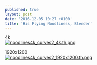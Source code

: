 ```yaml
---
published: true
layout: post
date: '2016-12-05 10:27 +0100'
title: 'His Flying Noodliness, Blender'
---
```

4k  
[![noodlines4k_curves2_4k.th.png](https://cdn.scrot.moe/images/2016/12/05/noodlines4k_curves2_4k.th.png)](https://cdn.scrot.moe/images/2016/12/05/noodlines4k_curves2_4k.png)

1920x1200  
[![noodlines4k_curves2_1920x1200.th.png](https://cdn.scrot.moe/images/2016/12/05/noodlines4k_curves2_1920x1200.th.png)](https://cdn.scrot.moe/images/2016/12/05/noodlines4k_curves2_1920x1200.png)